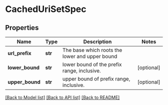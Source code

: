 # CachedUriSetSpec

## Properties
Name | Type | Description | Notes
------------ | ------------- | ------------- | -------------
**url_prefix** | **str** | The base which roots the lower and upper bound | 
**lower_bound** | **str** | lower bound of the prefix range, inclusive. | [optional] 
**upper_bound** | **str** | upper bound of prefix range, inclusive. | [optional] 

[[Back to Model list]](../README.md#documentation-for-models) [[Back to API list]](../README.md#documentation-for-api-endpoints) [[Back to README]](../README.md)


